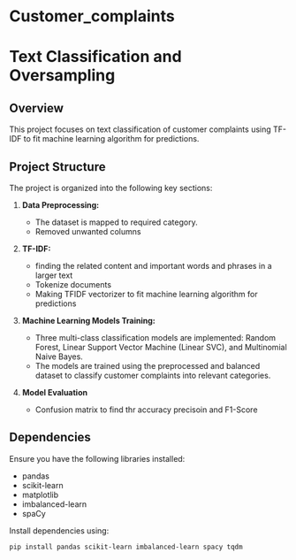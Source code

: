 # Customer_complaints
# Text Classification and Oversampling

## Overview

This project focuses on text classification of customer complaints using TF-IDF  to fit machine learning algorithm for predictions.

## Project Structure

The project is organized into the following key sections:

1. **Data Preprocessing:**
   - The dataset is mapped to required category.
   - Removed unwanted columns

2. **TF-IDF:**
   - finding the related content and important words and phrases in a larger text
   - Tokenize documents
   - Making TFIDF vectorizer to fit machine learning algorithm for predictions

3. **Machine Learning Models Training:**
   - Three multi-class classification models are implemented: Random Forest, Linear Support Vector Machine (Linear SVC), and Multinomial Naive Bayes.
   - The models are trained using the preprocessed and balanced dataset to classify customer complaints into relevant categories.
     
4. **Model Evaluation**
   - Confusion matrix to find thr accuracy precisoin and F1-Score

## Dependencies

Ensure you have the following libraries installed:

- pandas
- scikit-learn
- matplotlib
- imbalanced-learn
- spaCy

Install dependencies using:

```bash
pip install pandas scikit-learn imbalanced-learn spacy tqdm
